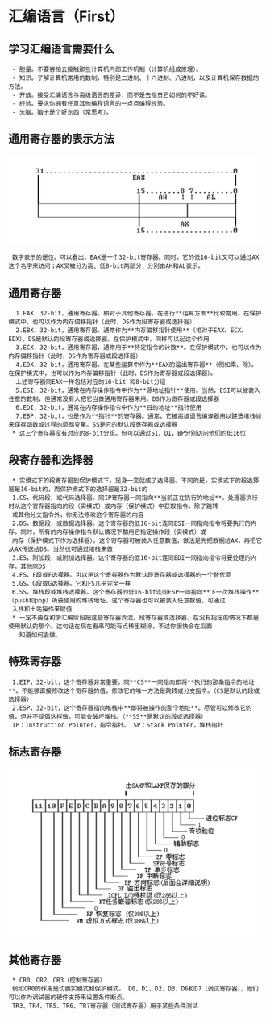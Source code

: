 # 汇编语言（First）
## 学习汇编语言需要什么
     - 胆量。不要害怕去接触那些计算机内部工作机制（计算机组成原理）。
     - 知识。了解计算机常用的数制，特别是二进制、十六进制、八进制，以及计算机保存数据的方法。
     - 开放。接受汇编语言与高级语言的差异，而不是去指责它如何的不好读。
     - 经验。要求你拥有任意其他编程语言的一点点编程经验。
     - 头脑。脑子是个好东西（常思考）。
   
## 通用寄存器的表示方法

   ![参考](https://github.com/Avscx/ctf_re/blob/master/homeworks/5Team/Avscx/image/1.png)
   
     数字表示的是位。可以看出，EAX是一个32-bit寄存器。同时，它的低16-bit又可以通过AX这个名字来访问；AX又被分为高、低8-bit两部分，分别由AH和AL表示。
   
## 通用寄存器
      1.EAX，32-bit，通用寄存器，相对于其他寄存器，在进行**运算方面**比较常用。在保护模式中，也可以作为内存偏移指针（此时，DS作为段寄存器或选择器）
      2.EBX，32-bit，通用寄存器。通常作为**内存偏移指针使用**（相对于EAX、ECX、EDX），DS是默认的段寄存器或选择器。在保护模式中，同样可以起这个作用
      3.ECX，32-bit，通用寄存器，通常用于**特定指令的计数**。在保护模式中，也可以作为内存偏移指针（此时，DS作为寄存器或段选择器）
      4.EDX，32-bit，通用寄存器。在某些运算中作为**EAX的溢出寄存器**（例如乘、除）。在保护模式中，也可以作为内存偏移指针（此时，DS作为寄存器或段选择器）。 
      上述寄存器同EAX一样包括对应的16-bit 和8-bit分组
      5.ESI，32-bit，通常在内存操作指令中作为**源地址指针**使用。当然，ESI可以被装入任意的数制，但通常没有人把它当做通用寄存器来用。DS作为寄存器或段选择器
      6.EDI，32-bit，通常在内存操作指令中作为**目的地址**指针使用
      7.EBP，32-bit，也是作为**指针**的寄存器。通常，它被高级语言编译器用以建造堆栈帧来保存函数或过程的局部变量。SS是它的默认段寄存器或选择器
     * 这三个寄存器没有对应的8-bit分组。但可以通过SI、DI，BP分别访问他们的低16位
	
## 段寄存器和选择器
     * 实模式下的段寄存器到保护模式下，摇身一变就成了选择器。不同的是，实模式下的段选择器是16-bit的，而保护模式下的选择器是32-bit的
     1.CS，代码段，或代码选择器。同IP寄存器一同指向**当前正在执行的地址**。处理器执行时从这个寄存器指向的段（实模式）或内存（保护模式）中获取指令。除了跳转
     或其他分支指令外，你无法修改这个寄存器的内容
     2.DS，数据段，或数据选择器。这个寄存器的低16-bit连同ESI一同指向指令将要执行的内存。同时，所有的内存操作指令默认情况下都用它指定操作段（实模式）或
     内存（保护模式下作为选择器）。这个寄存器可被装入任意数值，做法是先把数据给AX，再把它从AX传送给DS。当然也可通过堆栈来做
     3.ES，附加段，或附加选择器。这个寄存器的低16-bit连同EDI一同指向指令将要处理的内存。其他同DS
     4.FS，F段或F选择器。可以用这个寄存器作为默认段寄存器或选择器的一个替代品
     5.GS，G段或G选择器。它和FS几乎完全一样
     6.SS，堆栈段或堆栈选择器。这个寄存器的低16-bit连同ESP一同指向**下一次堆栈操作**（push和pop）所要使用的堆栈地址。这个寄存器也可以被装入任意数值，可通过
     入栈和出站操作来赋值
     * 一定不要在初学汇编阶段把这些寄存器弄混。段寄存器或选择器，在没有指定的情况下都是使用默认的那个。这句话在现在看来可能有点稀里糊涂，不过你很快会在后面
       知道如何去做。
	
## 特殊寄存器
     1.EIP，32-bit，这个寄存器非常重要，同**CS**一同指向即将**执行的那条指令的地址**。不能够直接修改这个寄存器的值，修改它的唯一方法是跳转或分支指令。（CS是默认的段或选择器）
     2.ESP，32-bit，这个寄存器指向堆栈中**即将被操作的那个地址**。尽管可以修改它的值，但并不提倡这样做，可能会破坏堆栈。（**SS**是默认的段或选择器） 
     IP：Instruction Pointer，指令指针。 SP：Stack Pointer，堆栈指针 
	 
## 标志寄存器 
   
   ![参考](https://github.com/Avscx/ctf_re/blob/master/homeworks/5Team/Avscx/image/2.png)
   
## 其他寄存器
     * CR0、CR2、CR3（控制寄存器）
     例如CR0的作用是切换实模式和保护模式。 D0、D1、D2、D3、D6和D7（调试寄存器），他们可以作为调试器的硬件支持来设置条件断点。 
	 TR3、TR4、TR5、TR6、TR?寄存器（测试寄存器）用于某些条件测试 
	 
	 
	 
	 
	 
	 
	 
	 
	 
	 
	 
	 
	 